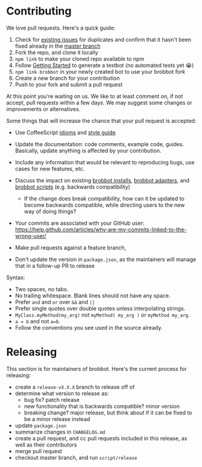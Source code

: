 # Contributing

We love pull requests. Here's a quick guide:

1. Check for [existing issues](https://github.com/github/brobbot/issues) for duplicates and confirm that it hasn't been fixed already in the [master branch](https://github.com/github/brobbot/commits/master)
2. Fork the repo, and clone it locally
3. `npm link` to make your cloned repo available to npm
4. Follow [Getting Started](docs/README.md) to generate a testbot (no automated tests yet :sob:)
5. `npm link brobbot` in your newly created bot to use your brobbot fork
6. Create a new branch for your contribution
7. Push to your fork and submit a pull request

At this point you're waiting on us. We like to at least comment on, if not
accept, pull requests within a few days. We may suggest some changes or improvements or alternatives.

Some things that will increase the chance that your pull request is accepted:

* Use CoffeeScript [idioms](http://arcturo.github.io/library/coffeescript/04_idioms.html) and [style guide](https://github.com/polarmobile/coffeescript-style-guide)
* Update the documentation: code comments, example code, guides. Basically,
  update anything is affected by your contribution.
* Include any information that would be relevant to reproducing bugs, use cases for new features, etc.

* Discuss the impact on existing [brobbot installs](docs/README.md), [brobbot adapters](docs/adapters.md), and [brobbot scripts](docs/scripting.md) (e.g. backwards compatibility)
  * If the change does break compatibility, how can it be updated to become backwards compatible, while directing users to the new way of doing things?
* Your commits are associated with your GitHub user: https://help.github.com/articles/why-are-my-commits-linked-to-the-wrong-user/
* Make pull requests against a feature branch,
* Don't update the version in `package.json`, as the maintainers will manage that in a follow-up PR to release

Syntax:

  * Two spaces, no tabs.
  * No trailing whitespace. Blank lines should not have any space.
  * Prefer `and` and `or` over `&&` and `||`
  * Prefer single quotes over double quotes unless interpolating strings.
  * `MyClass.myMethod(my_arg)` not `myMethod( my_arg )` or `myMethod my_arg`.
  * `a = b` and not `a=b`.
  * Follow the conventions you see used in the source already.

# Releasing

This section is for maintainers of brobbot. Here's the current process for releasing:

* create a `release-vX.X.X` branch to release off of
* determine what version to release as:
  * bug fix? patch release
  * new functionality that is backwards compatible? minor version
  * breaking change? major release, but think about if it can be fixed to be a minor release instead
* update `package.json`
* summarize changes in `CHANGELOG.md`
* create a pull request, and cc pull requests included in this release, as well as their contributors
* merge pull request
* checkout master branch, and run `script/release`
